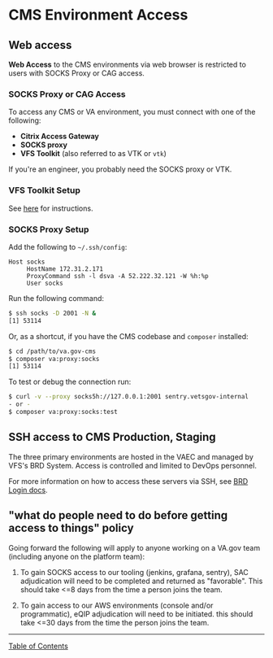 # CMS Environment Access

## Web access

**Web Access** to the CMS environments via web browser is restricted to
users with SOCKS Proxy or CAG access.

### SOCKS Proxy or CAG Access

To access any CMS or VA environment, you must connect with one of the following:

- **Citrix Access Gateway**
- **SOCKS proxy**
- **VFS Toolkit** (also referred to as VTK or `vtk`)

If you're an engineer, you probably need the SOCKS proxy or VTK.

### VFS Toolkit Setup

See [here](https://github.com/department-of-veterans-affairs/vtk#socks) for instructions.
### SOCKS Proxy Setup

Add the following to `~/.ssh/config`:

```ssh-config
Host socks
     HostName 172.31.2.171
     ProxyCommand ssh -l dsva -A 52.222.32.121 -W %h:%p
     User socks
```

Run the following command:
  
```bash
$ ssh socks -D 2001 -N &
[1] 53114
```

Or, as a shortcut, if you have the CMS codebase and `composer` installed:

```bash
$ cd /path/to/va.gov-cms
$ composer va:proxy:socks
[1] 53114
```

To test or debug the connection run:

```bash
$ curl -v --proxy socks5h://127.0.0.1:2001 sentry.vetsgov-internal
- or - 
$ composer va:proxy:socks:test
```

## SSH access to CMS Production, Staging

The three primary environments are hosted in the VAEC and managed by VFS's BRD
System.  Access is controlled and limited to DevOps personnel.

For more information on how to access these servers via SSH, see [BRD Login docs](./brd-login.md).

## "what do people need to do before getting access to things" policy

Going forward the following will apply to anyone working on a VA.gov team
(including anyone on the platform team):

1. To gain SOCKS access to our tooling (jenkins, grafana, sentry), SAC
adjudication will need to be completed and returned as "favorable". This should
take <=8 days from the time a person joins the team.

2. To gain access to our AWS environments (console and/or programmatic), eQIP
adjudication will need to be initiated. this should take <=30 days from the
time the person joins the team.

----

[Table of Contents](../README.md)
